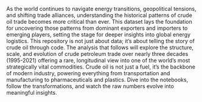 As the world continues to navigate energy transitions, geopolitical tensions, and shifting trade alliances, understanding the historical patterns of crude oil trade becomes more critical than ever. This dataset lays the foundation for uncovering those patterns from dominant exporters and importers to emerging players, setting the stage for deeper insights into global energy logistics. This repository is not just about data; it’s about telling the story of crude oil through code. The analysis that follows will explore the structure, scale, and evolution of crude petroleum trade over nearly three decades (1995-2021) offering a rare, longitudinal view into one of the world’s most strategically vital commodities. Crude oil is not just a fuel, it’s the backbone of modern industry, powering everything from transportation and manufacturing to pharmaceuticals and plastics. Dive into the notebooks, follow the transformations, and watch the raw numbers evolve into meaningful insights.